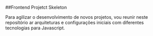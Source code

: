 ##Frontend Projetct Skeleton

Para agilizar o desenvolvimento de novos projetos, vou reunir neste reposítório ar arquiteturas e configurações iniciais com diferentes tecnologias para Javascript.
